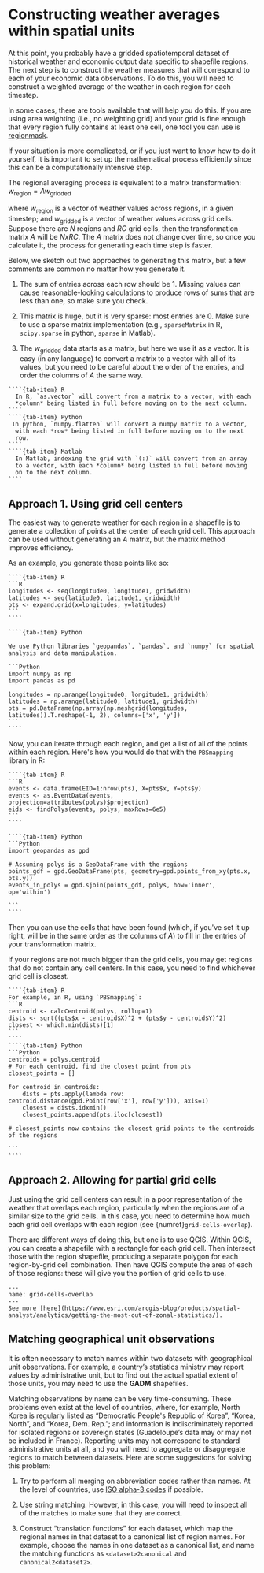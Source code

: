 # Constructing weather averages within spatial units
 
At this point, you probably have a gridded spatiotemporal dataset of historical weather and economic output data specific to shapefile regions. The next step is to construct the weather measures that will correspond to each of your economic data observations. To do this, you will need to construct a weighted average of the weather in each region for each timestep.
 
In some cases, there are tools available that will help you do this. If you are using area weighting (i.e., no weighting grid) and your grid is fine enough that every region fully contains at least one cell, one tool you can use is
[regionmask](http://www.matteodefelice.name/post/aggregating-gridded-data/).
 
If your situation is more complicated, or if you just want to know how to do it yourself, it is important to set up the mathematical process efficiently since this can be a computationally intensive step.
 
The regional averaging process is equivalent to a matrix transformation: 
$w_\text{region} = A w_\text{gridded}$
 
where $w_\text{region}$ is a vector of weather values across
regions, in a given timestep; and $w_\text{gridded}$ is a vector of
weather values across grid cells. Suppose there are $N$ regions and
$R C$ grid cells, then the transformation matrix $A$ will be $N x
R C$. The $A$ matrix does not change over time, so once you
calculate it, the process for generating each time step is faster.
 
Below, we sketch out two approaches to generating this matrix, but a few comments are common no matter how you generate it.
 
1. The sum of entries across each row should be 1. Missing values can
  cause reasonable-looking calculations to produce rows of sums that are
  less than one, so make sure you check.
 
2. This matrix is huge, but it is very sparse: most entries
  are 0. Make sure to use a sparse matrix implementation (e.g.,
  `sparseMatrix` in R, `scipy.sparse` in python, `sparse` in Matlab).
 
3. The $w_\text{gridded}$ data starts as a matrix, but here we use
  it as a vector. It is easy (in any language) to convert a matrix
  to a vector with all of its values, but you need to be careful
  about the order of the entries, and order the columns of $A$ the
  same way.
 
`````{tab-set}
````{tab-item} R
  In R, `as.vector` will convert from a matrix to a vector, with each
  *column* being listed in full before moving on to the next column.
````
````{tab-item} Python
 In python, `numpy.flatten` will convert a numpy matrix to a vector,
  with each *row* being listed in full before moving on to the next
  row.
````
````{tab-item} Matlab
  In Matlab, indexing the grid with `(:)` will convert from an array
  to a vector, with each *column* being listed in full before moving
  on to the next column.
````
`````

## Approach 1. Using grid cell centers
 
The easiest way to generate weather for each region in a shapefile is
to generate a collection of points at the center of each grid
cell. This approach can be used without generating an $A$ matrix,
but the matrix method improves efficiency.
 
As an example, you generate these points like so:

`````{tab-set}
````{tab-item} R
```R
longitudes <- seq(longitude0, longitude1, gridwidth)
latitudes <- seq(latitude0, latitude1, gridwidth)
pts <- expand.grid(x=longitudes, y=latitudes)
```
````

````{tab-item} Python

We use Python libraries `geopandas`, `pandas`, and `numpy` for spatial 
analysis and data manipulation.

```Python
import numpy as np
import pandas as pd

longitudes = np.arange(longitude0, longitude1, gridwidth)
latitudes = np.arange(latitude0, latitude1, gridwidth)
pts = pd.DataFrame(np.array(np.meshgrid(longitudes, latitudes)).T.reshape(-1, 2), columns=['x', 'y'])
```
````
`````
 
Now, you can iterate through each region, and get a list of all of the
points within each region. Here's how you would do that with the
`PBSmapping` library in R:

`````{tab-set}
````{tab-item} R
```R
events <- data.frame(EID=1:nrow(pts), X=pts$x, Y=pts$y)
events <- as.EventData(events, projection=attributes(polys)$projection)
eids <- findPolys(events, polys, maxRows=6e5)
```
````

````{tab-item} Python
```Python
import geopandas as gpd

# Assuming polys is a GeoDataFrame with the regions
points_gdf = gpd.GeoDataFrame(pts, geometry=gpd.points_from_xy(pts.x, pts.y))
events_in_polys = gpd.sjoin(points_gdf, polys, how='inner', op='within')

```
````
`````

Then you can use the cells that have been found (which, if you've set it up right, will be in the same order as the columns of $A$) to fill in the entries of your transformation matrix.
 
If your regions are not much bigger than the grid cells, you may get
regions that do not contain any cell centers. In this case, you need
to find whichever grid cell is closest. 

`````{tab-set}
````{tab-item} R
For example, in R, using `PBSmapping`:
```R
centroid <- calcCentroid(polys, rollup=1)
dists <- sqrt((pts$x - centroid$X)^2 + (pts$y - centroid$Y)^2)
closest <- which.min(dists)[1]
```
````
````{tab-item} Python
```Python
centroids = polys.centroid
# For each centroid, find the closest point from pts
closest_points = []

for centroid in centroids:
    dists = pts.apply(lambda row: centroid.distance(gpd.Point(row['x'], row['y'])), axis=1)
    closest = dists.idxmin()
    closest_points.append(pts.iloc[closest])

# closest_points now contains the closest grid points to the centroids of the regions

```
````
`````
 
## Approach 2. Allowing for partial grid cells
 
Just using the grid cell centers can result in a poor representation
of the weather that overlaps each region, particularly when the
regions are of a similar size to the grid cells. In this case, you
need to determine how much each grid cell overlaps with each region (see {numref}`grid-cells-overlap`).
 
There are different ways of doing this, but one is to use QGIS.
Within QGIS, you can create a shapefile with a rectangle for each grid
cell. Then intersect those with the region shapefile, producing a
separate polygon for each region-by-grid cell combination. Then have
QGIS compute the area of each of those regions: these will give you
the portion of grid cells to use.


```{figure} https://www.esri.com/arcgis-blog/wp-content/uploads/2019/06/pic4.png
---
name: grid-cells-overlap
---
See more [here](https://www.esri.com/arcgis-blog/products/spatial-analyst/analytics/getting-the-most-out-of-zonal-statistics/).
```

## Matching geographical unit observations
 
It is often necessary to match names within two datasets with geographical unit observations. For example, a country’s statistics ministry may report values by administrative unit, but to find out the actual spatial extent of those units, you may need to use the **GADM** shapefiles.
 
Matching observations by name can be very time-consuming. These problems even exist at the level of countries, where, for example, North Korea is regularly listed as “Democratic People's Republic of Korea”, “Korea, North”, and “Korea, Dem. Rep.”; and information is indiscriminately reported for isolated regions or sovereign states (Guadeloupe’s data may or may not be included in France). Reporting units may not correspond to standard administrative units at all, and you will need to aggregate or disaggregate regions to match between datasets. Here are some suggestions for solving this problem:
 
1. Try to perform all merging on abbreviation codes rather than names. At the level of countries, use [ISO alpha-3 codes](https://www.nationsonline.org/oneworld/country_code_list.htm) if possible.
 
2. Use string matching. However, in this case, you will need to inspect all of the matches to make sure that they are correct.
 
3. Construct “translation functions” for each dataset, which map the regional names in that dataset to a canonical list of region names. For example, choose the names in one dataset as a canonical list, and name the matching functions as `<dataset>2canonical` and `canonical2<dataset2>`.